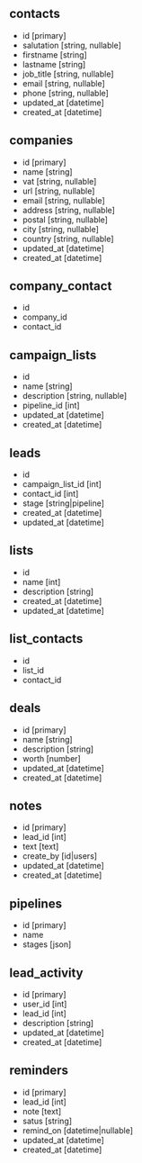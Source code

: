 ## contacts

- id [primary]
- salutation [string, nullable]
- firstname [string]
- lastname [string]
- job_title [string, nullable]
- email [string, nullable]
- phone [string, nullable]
- updated_at [datetime]
- created_at [datetime]

## companies

- id [primary]
- name [string]
- vat [string, nullable]
- url [string, nullable]
- email [string, nullable]
- address [string, nullable]
- postal [string, nullable]
- city [string, nullable]
- country [string, nullable]
- updated_at [datetime]
- created_at [datetime]

## company_contact

- id
- company_id
- contact_id

## campaign_lists

- id
- name [string]
- description [string, nullable]
- pipeline_id [int]
- updated_at [datetime]
- created_at [datetime]

## leads

- id
- campaign_list_id [int]
- contact_id [int]
- stage [string|pipeline]
- created_at [datetime]
- updated_at [datetime]

## lists

- id
- name [int]
- description [string]
- created_at [datetime]
- updated_at [datetime]

## list_contacts

- id
- list_id
- contact_id

## deals

- id [primary]
- name [string]
- description [string]
- worth [number]
- updated_at [datetime]
- created_at [datetime]

## notes

- id [primary]
- lead_id [int]
- text [text]
- create_by [id|users]
- updated_at [datetime]
- created_at [datetime]

## pipelines

- id [primary]
- name
- stages [json]

## lead_activity

- id [primary]
- user_id [int]
- lead_id [int]
- description [string]
- updated_at [datetime]
- created_at [datetime]

## reminders

- id [primary]
- lead_id [int]
- note [text]
- satus [string]
- remind_on [datetime|nullable]
- updated_at [datetime]
- created_at [datetime]

